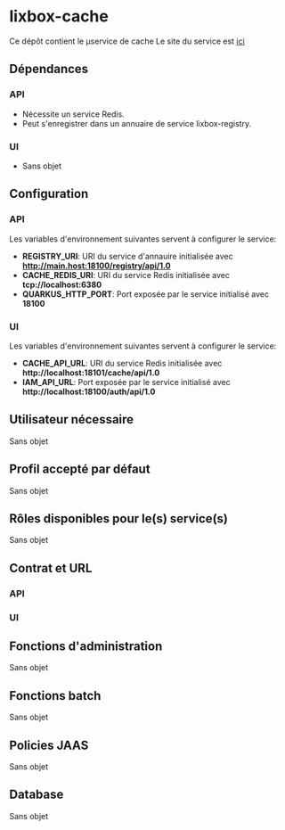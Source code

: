 
# lixbox-cache

Ce dépôt contient le µservice de cache
Le site du service est [ici](https://project-site.service.lixtec.fr/lixbox-cache)  


## Dépendances
### API
* Nécessite un service Redis.
* Peut s'enregistrer dans un annuaire de service lixbox-registry.  

### UI
* Sans objet

## Configuration 
### API
Les variables d'environnement suivantes servent à configurer le service:
* **REGISTRY_URI**: URI du service d'annauire initialisée avec **http://main.host:18100/registry/api/1.0**
* **CACHE_REDIS_URI**: URI du service Redis initialisée avec **tcp://localhost:6380**
* **QUARKUS_HTTP_PORT**: Port exposée par le service initialisé avec **18100**

### UI
Les variables d'environnement suivantes servent à configurer le service:
* **CACHE_API_URL**: URI du service Redis initialisée avec **http://localhost:18101/cache/api/1.0**
* **IAM_API_URL**: Port exposée par le service initialisé avec **http://localhost:18100/auth/api/1.0**  
     

## Utilisateur nécessaire

Sans objet


## Profil accepté par défaut

Sans objet


## Rôles disponibles pour le(s) service(s)

Sans objet

## Contrat et URL
### API

### UI



## Fonctions d'administration

Sans objet
     

## Fonctions batch

Sans objet


## Policies JAAS

Sans objet


## Database

Sans objet